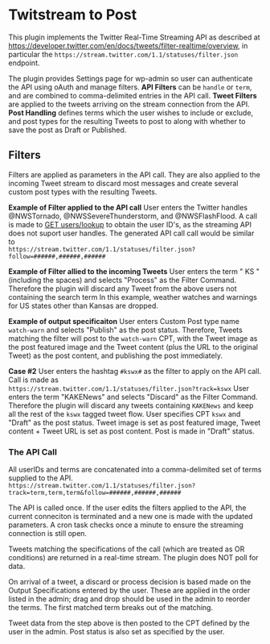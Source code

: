# Twitstream to Post
This plugin implements the Twitter Real-Time Streaming API as described at https://developer.twitter.com/en/docs/tweets/filter-realtime/overview, in particular the `https://stream.twitter.com/1.1/statuses/filter.json` endpoint.

The plugin provides Settings page for wp-admin so user can authenticate the API using oAuth and manage filters. **API Filters** can be `handle` or `term`, and are combined to comma-delimited entries in the API call. **Tweet Filters** are applied to the tweets arriving on the stream connection from the API. **Post Handling** defines terms which the user wishes to include or exclude, and post types for the resulting Tweets to post to along with whether to save the post as Draft or Published.

## Filters
Filters are applied as parameters in the API call. They are also applied to the incoming Tweet stream to discard most messages and create several custom post types with the resulting Tweets.

**Example of Filter applied to the API call**
User enters the Twitter handles @NWSTornado, @NWSSevereThunderstorm, and @NWSFlashFlood.
A call is made to [GET users/lookup](https://developer.twitter.com/en/docs/accounts-and-users/follow-search-get-users/api-reference/get-users-lookup) to obtain the user ID's, as the streaming API does not suport user handles.
The generated API call call would be similar to<br />`https://stream.twitter.com/1.1/statuses/filter.json?follow=######,######,######`

**Example of Filter allied to the incoming Tweets**
User enters the term " KS " (including the spaces) and selects "Process" as the Filter Command. Therefore the plugin will discard any Tweet from the above users not containing the search term In this example, weather watches and warnings for US states other than Kansas are dropped.

**Example of output specificaiton**
User enters Custom Post type name `watch-warn` and selects "Publish" as the post status. Therefore, Tweets matching the filter will post to the `watch-warn` CPT, with the Tweet image as the post featured image and the Tweet content (plus the URL to the original Tweet) as the post content, and publishing the post immediately.

**Case #2**
User enters the hashtag `#kswx#` as the filter to apply on the API call. Call is made as <br />`https://stream.twitter.com/1.1/statuses/filter.json?track=kswx`
User enters the term "KAKENews" and selects "Discard" as the Filter Command. Therefore the plugin will discard any tweets containing `KAKENews` and keep all the rest of the `kswx` tagged tweet flow.
User specifies CPT `kswx` and "Draft" as the post status. Tweet image is set as post featured image, Tweet content + Tweet URL is set as post content. Post is made in "Draft" status.


### The API Call
All userIDs and terms are concatenated into a comma-delimited set of terms supplied to the API. <br />`https://stream.twitter.com/1.1/statuses/filter.json?track=term,term,term&follow=######,######,######`

The API is called once. If the user edits the filters applied to the API, the current conneciton is terminated and a new one is made with the updated parameters. A cron task checks once a minute to ensure the streaming connection is still open. 

Tweets matching the specifications of the call (which are treated as OR conditions) are returned in a real-time stream. The plugin does NOT poll for data. 

On arrival of a tweet, a discard or process decision is based made on the Output Specifications entered by the user. These are applied in the order listed in the admin; drag and drop should be used in the admin to reorder the terms. The first matched term breaks out of the matching. 

Tweet data from the step above is then posted to the CPT defined by the user in the admin. Post status is also set as specified by the user.
